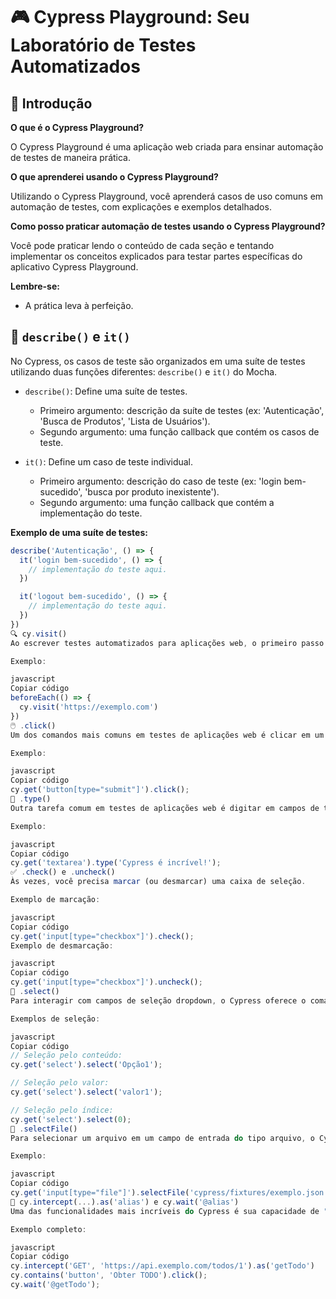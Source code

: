 # 🎮 Cypress Playground: Seu Laboratório de Testes Automatizados

## 🌟 Introdução
**O que é o Cypress Playground?**

O Cypress Playground é uma aplicação web criada para ensinar automação de testes de maneira prática.

**O que aprenderei usando o Cypress Playground?**

Utilizando o Cypress Playground, você aprenderá casos de uso comuns em automação de testes, com explicações e exemplos detalhados.

**Como posso praticar automação de testes usando o Cypress Playground?**

Você pode praticar lendo o conteúdo de cada seção e tentando implementar os conceitos explicados para testar partes específicas do aplicativo Cypress Playground.

**Lembre-se:**
- A prática leva à perfeição.

## 📝 `describe()` e `it()`
No Cypress, os casos de teste são organizados em uma suíte de testes utilizando duas funções diferentes: `describe()` e `it()` do Mocha.

- `describe()`: Define uma suíte de testes.
  - Primeiro argumento: descrição da suíte de testes (ex: 'Autenticação', 'Busca de Produtos', 'Lista de Usuários').
  - Segundo argumento: uma função callback que contém os casos de teste.

- `it()`: Define um caso de teste individual.
  - Primeiro argumento: descrição do caso de teste (ex: 'login bem-sucedido', 'busca por produto inexistente').
  - Segundo argumento: uma função callback que contém a implementação do teste.

**Exemplo de uma suíte de testes:**
```javascript
describe('Autenticação', () => {
  it('login bem-sucedido', () => {
    // implementação do teste aqui.
  })

  it('logout bem-sucedido', () => {
    // implementação do teste aqui.
  })
})
🔍 cy.visit()
Ao escrever testes automatizados para aplicações web, o primeiro passo é visitar a URL da aplicação sob teste.

Exemplo:

javascript
Copiar código
beforeEach(() => {
  cy.visit('https://exemplo.com')
})
🖱️ .click()
Um dos comandos mais comuns em testes de aplicações web é clicar em um botão para enviar um formulário, por exemplo.

Exemplo:

javascript
Copiar código
cy.get('button[type="submit"]').click();
📝 .type()
Outra tarefa comum em testes de aplicações web é digitar em campos de texto.

Exemplo:

javascript
Copiar código
cy.get('textarea').type('Cypress é incrível!');
✅ .check() e .uncheck()
Às vezes, você precisa marcar (ou desmarcar) uma caixa de seleção.

Exemplo de marcação:

javascript
Copiar código
cy.get('input[type="checkbox"]').check();
Exemplo de desmarcação:

javascript
Copiar código
cy.get('input[type="checkbox"]').uncheck();
🔘 .select()
Para interagir com campos de seleção dropdown, o Cypress oferece o comando .select().

Exemplos de seleção:

javascript
Copiar código
// Seleção pelo conteúdo:
cy.get('select').select('Opção1');

// Seleção pelo valor:
cy.get('select').select('valor1');

// Seleção pelo índice:
cy.get('select').select(0);
📂 .selectFile()
Para selecionar um arquivo em um campo de entrada do tipo arquivo, o Cypress oferece o comando .selectFile().

Exemplo:

javascript
Copiar código
cy.get('input[type="file"]').selectFile('cypress/fixtures/exemplo.json')
📡 cy.intercept(...).as('alias') e cy.wait('@alias')
Uma das funcionalidades mais incríveis do Cypress é sua capacidade de "ouvir" o que está acontecendo no nível de rede.

Exemplo completo:

javascript
Copiar código
cy.intercept('GET', 'https://api.exemplo.com/todos/1').as('getTodo')
cy.contains('button', 'Obter TODO').click();
cy.wait('@getTodo');